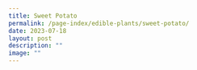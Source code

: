 ```yaml
---
title: Sweet Potato
permalink: /page-index/edible-plants/sweet-potato/
date: 2023-07-18
layout: post
description: ""
image: ""
---
```

